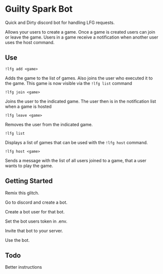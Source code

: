 # Guilty Spark Bot

Quick and Dirty discord bot for handling LFG requests.

Allows your users to create a game. Once a game is created users can join or leave the game. Users in a game receive a notification when another user uses the host command.

## Use

`!lfg add <game>`

Adds the game to the list of games. Also joins the user who executed it to the game. This game is now visible via the `!lfg list` command

`!lfg join <game>`

Joins the user to the indicated game. The user then is in the notification list when a game is hosted

`!lfg leave <game>`

Removes the user from the indicated game.

`!lfg list`

Displays a list of games that can be used with the `!lfg host` command.

`!lfg host <game>`

Sends a message with the list of all users joined to a game, that a user wants to play the game.

## Getting Started

Remix this glitch.

Go to discord and create a bot.

Create a bot user for that bot.

Set the bot users token in .env.

Invite that bot to your server.

Use the bot.

## Todo

Better instructions